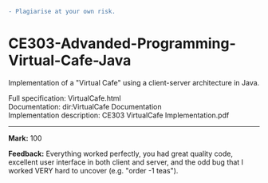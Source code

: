 ```diff
- Plagiarise at your own risk.
```

# CE303-Advanded-Programming-Virtual-Cafe-Java
Implementation of a "Virtual Cafe" using a client-server architecture in Java.<br>

Full specification: VirtualCafe.html<br>
Documentation: dir:VirtualCafe Documentation<br>
Implementation description: CE303 VirtualCafe Implementation.pdf<br>

---

**Mark:** 100<br>

**Feedback:** Everything worked perfectly, you had great quality code, excellent user interface in both client and server, and the odd bug that I worked VERY hard to uncover (e.g. "order -1 teas").

